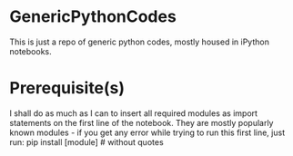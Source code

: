 # GenericPythonCodes
This is just a repo of generic python codes, mostly housed in iPython notebooks.

# Prerequisite(s)
I shall do as much as I can to insert all required modules as import statements on the first line of the notebook. They are mostly popularly known modules - if you get any error while trying to run this first line, just run:
pip install [module] # without quotes

